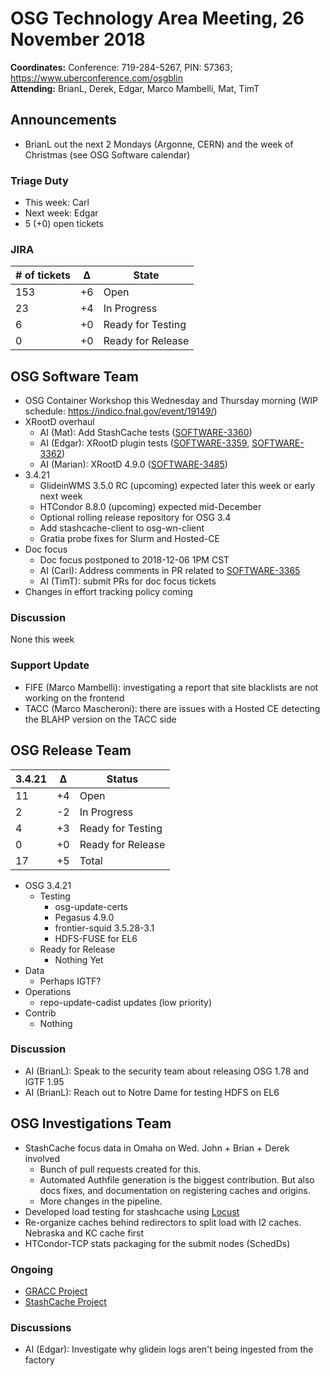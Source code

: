 # OSG Technology Area Meeting, 26 November 2018

**Coordinates:** Conference: 719-284-5267, PIN: 57363; <https://www.uberconference.com/osgblin>  
**Attending:** BrianL, Derek, Edgar, Marco Mambelli, Mat, TimT  


## Announcements

-   BrianL out the next 2 Mondays (Argonne, CERN) and the week of Christmas (see OSG Software calendar)


### Triage Duty

-   This week: Carl
-   Next week: Edgar
-   5 (+0) open tickets


### JIRA

| # of tickets | &Delta; | State             |
|------------ |------- |----------------- |
| 153          | +6      | Open              |
| 23           | +4      | In Progress       |
| 6            | +0      | Ready for Testing |
| 0            | +0      | Ready for Release |


## OSG Software Team

-   OSG Container Workshop this Wednesday and Thursday morning (WIP schedule: <https://indico.fnal.gov/event/19149/>)
-   XRootD overhaul  
    -   AI (Mat): Add StashCache tests ([SOFTWARE-3360](https://opensciencegrid.atlassian.net/browse/SOFTWARE-3360))
    -   AI (Edgar): XRootD plugin tests ([SOFTWARE-3359](https://opensciencegrid.atlassian.net/browse/SOFTWARE-3359), [SOFTWARE-3362](https://opensciencegrid.atlassian.net/browse/SOFTWARE-3362))
    -   AI (Marian): XRootD 4.9.0 ([SOFTWARE-3485](https://opensciencegrid.atlassian.net/browse/SOFTWARE-3485))
-   3.4.21  
    -   GlideinWMS 3.5.0 RC (upcoming) expected later this week or early next week
    -   HTCondor 8.8.0 (upcoming) expected mid-December
    -   Optional rolling release repository for OSG 3.4
    -   Add stashcache-client to osg-wn-client
    -   Gratia probe fixes for Slurm and Hosted-CE
-   Doc focus  
    -   Doc focus postponed to 2018-12-06 1PM CST
    -   AI (Carl): Address comments in PR related to [SOFTWARE-3365](https://opensciencegrid.atlassian.net/browse/SOFTWARE-3365)
    -   AI (TimT): submit PRs for doc focus tickets
-   Changes in effort tracking policy coming


### Discussion

None this week  


### Support Update

-   FIFE (Marco Mambelli): investigating a report that site blacklists are not working on the frontend
-   TACC (Marco Mascheroni): there are issues with a Hosted CE detecting the BLAHP version on the TACC side


## OSG Release Team

| 3.4.21 | &Delta; | Status            |
|------ |------- |----------------- |
| 11     | +4      | Open              |
| 2      | -2      | In Progress       |
| 4      | +3      | Ready for Testing |
| 0      | +0      | Ready for Release |
| 17     | +5      | Total             |

-   OSG 3.4.21  
    -   Testing  
        -   osg-update-certs
        -   Pegasus 4.9.0
        -   frontier-squid 3.5.28-3.1
        -   HDFS-FUSE for EL6
    -   Ready for Release  
        -   Nothing Yet
-   Data  
    -   Perhaps IGTF?
-   Operations  
    -   repo-update-cadist updates (low priority)
-   Contrib  
    -   Nothing


### Discussion

-   AI (BrianL): Speak to the security team about releasing OSG 1.78 and IGTF 1.95
-   AI (BrianL): Reach out to Notre Dame for testing HDFS on EL6


## OSG Investigations Team

-   StashCache focus data in Omaha on Wed.  John + Brian + Derek involved
    -   Bunch of pull requests created for this.
    -   Automated Authfile generation is the biggest contribution.  But also docs fixes, and documentation on registering caches and origins.
    -   More changes in the pipeline.
-   Developed load testing for stashcache using [Locust](https://locust.io/)
-   Re-organize caches behind redirectors to split load with I2 caches.  Nebraska and KC cache first
-   HTCondor-TCP stats packaging for the submit nodes (SchedDs) 


### Ongoing

-   [GRACC Project](https://opensciencegrid.atlassian.net/projects/GRACC)
-   [StashCache Project](http://opensciencegrid.org/docs/data/stashcache/overview/)


### Discussions

-   AI (Edgar): Investigate why glidein logs aren't being ingested from the factory
